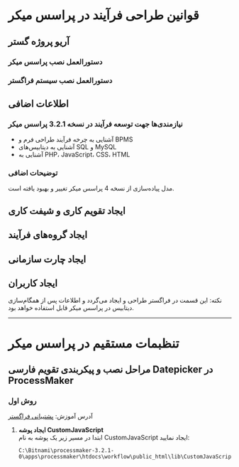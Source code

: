 # قوانین طراحی فرآیند در پراسس میکر

## آریو پروژه گستر

### دستورالعمل نصب پراسس میکر

### دستورالعمل نصب سیستم فراگستر

## اطلاعات اضافی

### نیازمندی‌ها جهت توسعه فرآیند در نسخه 3.2.1 پراسس میکر
- آشنایی به چرخه فرآیند طراحی فرم و BPMS
- آشنایی به دیتابیس‌های SQL و MySQL
- آشنایی به PHP، JavaScript، CSS، HTML

### توضیحات اضافی
مدل پیاده‌سازی از نسخه 4 پراسس میکر تغییر و بهبود یافته است.

## ایجاد تقویم کاری و شیفت کاری

## ایجاد گروه‌های فرآیند

## ایجاد چارت سازمانی

## ایجاد کاربران
نکته: این قسمت در فراگستر طراحی و ایجاد می‌گردد و اطلاعات پس از همگام‌سازی دیتابیس در پراسس میکر قابل استفاده خواهد بود.

---

# تنظبمات مستقیم در پراسس میکر

## مراحل نصب و پیکربندی تقویم فارسی Datepicker در ProcessMaker

### روش اول
آدرس آموزش: [پشتیبانی فراگستر](https://support.faragostar.net/Knowledgebase/Article/View/33--datepicker-tarykh-shmsy)

1. **ایجاد پوشه CustomJavaScript**  
ابتدا در مسیر زیر یک پوشه به نام CustomJavaScript ایجاد نمایید:
   ```vbnet
   C:\Bitnami\processmaker-3.2.1-0\apps\processmaker\htdocs\workflow\public_html\lib\CustomJavaScript
